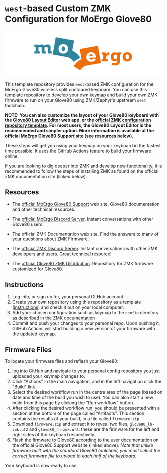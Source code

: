 # `west`-based Custom ZMK Configuration for MoErgo Glove80

![MoErgo Logo](moergo_logo.png)

This template repository provides `west`-based ZMK configuration for the MoErgo Glove80 wireless split contoured keyboard.
You can use this template repository to develop your own keymap and build your own ZMK firmware to run on your Glove80 using ZMK/Zephyr's upstream `west` toolchain.

**NOTE: You can also customize the layout of your Glove80 keyboard with the [Glove80 Layout Editor](https://my.glove80.com) web app, or the [official ZMK configuration repository template](https://github.com/moergo-sc/glove80-zmk-config).
For most users, the Glove80 Layout Editor is the recommended and simpler option. More information is available at the official MoErgo Glove80 Support site (see resources below).**

These steps will get you using your keymap on your keyboard in the fastest time possible. It uses the GitHub Actions feature to build your firmware online.

If you are looking to dig deeper into ZMK and develop new functionality, it is recommended to follow the steps of installing ZMK as found on the official ZMK documentation site (linked below).

## Resources
- The [official MoErgo Glove80 Support](https://moergo.com/glove80-support) web site. Glove80 documentation and other technical resources.
- The [official MoErgo Discord Server](https://moergo.com/discord). Instant conversations with other Glove80 users.

- The [official ZMK Documentation](https://zmk.dev/docs) web site. Find the answers to many of your questions about ZMK Firmware.
- The [official ZMK Discord Server](https://discord.gg/8cfMkQksSB). Instant conversations with other ZMK developers and users. Great technical resource!

- The [official Glove80 ZMK Distribution](https://github.com/moergo-sc/zmk). Repositiory for ZMK firmware customized for Glove80.

## Instructions
1. Log into, or sign up for, your personal GitHub account.
2. Create your own repository using this repository as a template ([instructions](https://docs.github.com/en/repositories/creating-and-managing-repositories/creating-a-repository-from-a-template])) and check it out on your local computer.
3. Add your chosen configuration such as keymap to the `config` directory as described in [the ZMK documentation](https://zmk.dev/docs/user-setup)
4. Commit and push your changes to your personal repo. Upon pushing it, GitHub Actions will start building a new version of your firmware with the updated keymap.

## Firmware Files
To locate your firmware files and reflash your Glove80:
1. log into GitHub and navigate to your personal config repository you just uploaded your keymap changes to.
2. Click "Actions" in the main navigation, and in the left navigation click the "Build" link.
3. Select the desired workflow run in the centre area of the page (based on date and time of the build you wish to use). You can also start a new build from this page by clicking the "Run workflow" button.
4. After clicking the desired workflow run, you should be presented with a section at the bottom of the page called "Artifacts". This section contains the results of your build, in a file called `firmware.zip`.
5. Download `firmware.zip` and extract it to reveal two files, `glove80_lh-zmk.uf2` and `glove80_rh-zmk.uf2`: these are the firmware for the left and right sides of the keyboard respectively.
6. Flash the firmware to Glove80 according to the user documentation on the official Glove80 Support website (linked above). *Note that unlike firmware built with the standard Glove80 toolchain, you must select the correct firmware file to upload to each half of the keyboard.*

Your keyboard is now ready to use.
